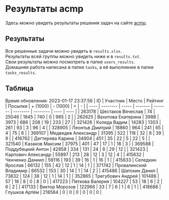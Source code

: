 # Результаты acmp
Здесь можно увидеть результаты решения задач на сайте [acmp](https://acmp.ru). 

## Результаты
Все решенные задачи можно увидеть в `results.xlsx`.  
Результаты всей группы можно увидеть ниже и в `results.txt`.  
Свои результаты можно посмотреть в папке `users_results`.  
Домашняя работа написана в папке `tasks`, а её выполнение в папке `tasks_results`.

## Таблица
Время обновления: 2023-01-17 23:37:56
| ID   | Участник | Место | Рейтинг | Посылки | + (1000) | - (1000) | +    | -    |
| ---- | -------- | ----- | ------- | ------- | -------- | -------- | ---- | ---- |
| 263178 | Шестаков Вячеслав | 74 | 25046 | 1845 | 740 | 0 | 985 | 2 |
| 262625 | Вахитова Екатерина | 3988 | 3973 | 686 | 208 | 19 | 233 | 27 |
| 321426 | Коляда Вадим | 14283 | 1303 | 261 | 93 | 3 | 96 | 4 |
| 328905 | Леонтьв Дмитрий | 18860 | 964 | 241 | 65 | 4 | 75 | 6 |
| 369107 | Медведев Александр | 31395 | 522 | 118 | 32 | 8 | 39 | 9 |
| 416762 | Дегтерева Карина | 34904 | 451 | 35 | 22 | 5 | 22 | 5 |
| 321540 | Казаков Максим | 37975 | 401 | 47 | 17 | 1 | 18 | 3 |
| 369588 | Поддубецкий Антон | 42858 | 334 | 131 | 24 | 8 | 29 | 12 |
| 321423 | Карпович Александр | 55897 | 213 | 28 | 12 | 3 | 12 | 4 |
| 415632 | Ченченко Даниил | 59116 | 193 | 39 | 16 | 1 | 16 | 1 |
| 415633 | Селедкин Ярослав | 66132 | 155 | 42 | 12 | 1 | 14 | 1 |
| 371742 | Провалинский Владимир | 66532 | 153 | 30 | 14 | 1 | 14 | 2 |
| 415486 | Шатохин Данил | 73832 | 124 | 38 | 12 | 1 | 14 | 1 |
| 352865 | Трегубович Андрей | 101486 | 57 | 16 | 8 | 0 | 8 | 0 |
| 417223 | Пяткова Валерия | 104227 | 53 | 18 | 6 | 2 | 6 | 2 |
| 417133 | Виктор Морозов | 122966 | 33 | 7 | 6 | 1 | 6 | 1 |
| 418688 | Глушков Артём | 218584 | 0 | 0 | 0 | 0 | 0 | 0 |

